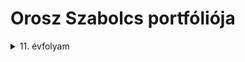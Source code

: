 # Orosz Szabolcs portfóliója

<details><summary>11. évfolyam</summary>
<p>
##11. évfolyamon készített projektek:
</p>
[01. Portfólió](https://github.com/oroszszr/portfolio)


|Alkatrész|Típus|Darab|
|---|---|---|
|Ellenállás|10k|1|